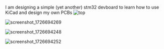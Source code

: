 I am designing a simple (yet another) stm32 devboard to learn how to use KiCad and design my own PCBs
![top](https://github.com/user-attachments/assets/e19aae01-03c7-4d29-b51e-54648cb7e8de)


![screenshot_1726694269](https://github.com/user-attachments/assets/e5d516eb-f842-4bdd-8c65-febf3918eaec)


![screenshot_1726694248](https://github.com/user-attachments/assets/96cd7314-0e7c-44ab-a03c-a56d2d821ed3)

![screenshot_1726694252](https://github.com/user-attachments/assets/f730eb22-93fc-4c08-8184-211b553492ba)

